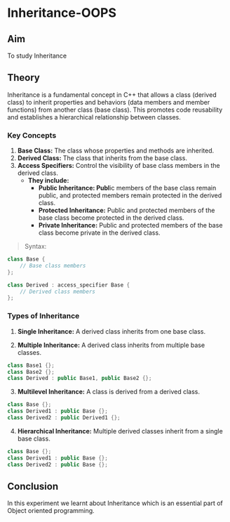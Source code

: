 # Inheritance-OOPS

## Aim 
To study Inheritance

## Theory
Inheritance is a fundamental concept in C++ that allows a class (derived class) to inherit properties and behaviors (data members and member functions) from another class (base class). This promotes code reusability and establishes a hierarchical relationship between classes.
### Key Concepts
1. **Base Class:** The class whose properties and methods are inherited.
2. **Derived Class:** The class that inherits from the base class.
3. **Access Specifiers:** Control the visibility of base class members in the derived class.
   - **They include:**
     - **Public Inheritance: Publ**ic members of the base class remain public, and protected 
       members  remain protected in the derived class.
     - **Protected Inheritance:** Public and protected members of the base class become protected 
       in the derived class.
     - **Private Inheritance:** Public and protected members of the base class become private in 
       the derived class.
> Syntax:
```cpp
class Base {
    // Base class members
};

class Derived : access_specifier Base {
    // Derived class members
};

```
### Types of Inheritance
1. **Single Inheritance:** A derived class inherits from one base class.

2. **Multiple Inheritance:** A derived class inherits from multiple base classes.
```cpp
class Base1 {};
class Base2 {};
class Derived : public Base1, public Base2 {};
```

3. **Multilevel Inheritance:** A class is derived from a derived class.
```cpp
class Base {};
class Derived1 : public Base {};
class Derived2 : public Derived1 {};
```

4. **Hierarchical Inheritance:** Multiple derived classes inherit from a single base class.
```cpp
class Base {};
class Derived1 : public Base {};
class Derived2 : public Base {};
```

## Conclusion 
In this experiment we learnt about Inheritance which is an essential part of Object oriented programming.
